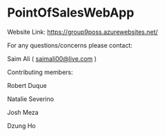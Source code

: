 # PointOfSalesWebApp
Website Link: https://group9poss.azurewebsites.net/


For any questions/concerns please contact:

Saim Ali ( saimali00@live.com )


Contributing members:

Robert Duque

Natalie Severino

Josh Meza

Dzung Ho
